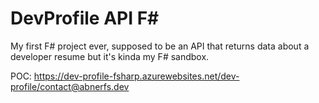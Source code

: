 # DevProfile API F#
My first F# project ever, supposed to be an API that returns data about a developer resume but it's kinda my F# sandbox.

POC:
https://dev-profile-fsharp.azurewebsites.net/dev-profile/contact@abnerfs.dev
